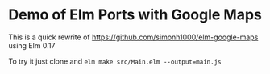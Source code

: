 # Demo of Elm Ports with Google Maps

This is a quick rewrite of https://github.com/simonh1000/elm-google-maps using Elm 0.17

To try it just clone and `elm make src/Main.elm --output=main.js`
